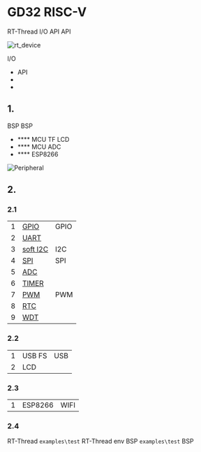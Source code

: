 #  GD32 RISC-V

 RT-Thread   I/O  API API

![rt_device](figures/rt_device.png)

 I/O 

-  API 
- 
- 

## 1. 

 BSP  BSP 

- **** MCU  TF  LCD 
- **** MCU ADC 
- **** ESP8266 



![Peripheral](figures/Peripheral.png)

## 2. 



### 2.1 

|  |                                                          |                                              |
| ---- | ------------------------------------------------------------ | ------------------------------------------------ |
| 1    | [GPIO](https://www.rt-thread.org/document/site/#/rt-thread-version/rt-thread-standard/programming-manual/device/pin/pin.md) |  GPIO                                    |
| 2    | [UART](https://www.rt-thread.org/document/site/#/rt-thread-version/rt-thread-standard/programming-manual/device/uart/uart_v1/uart) |                                  |
| 3    | [soft I2C](https://www.rt-thread.org/document/site/#/rt-thread-version/rt-thread-standard/programming-manual/device/i2c/i2c.md) |  I2C                             |
| 4    | [SPI](https://www.rt-thread.org/document/site/#/rt-thread-version/rt-thread-standard/programming-manual/device/spi/spi) |  SPI                                 |
| 5    | [ADC](https://www.rt-thread.org/document/site/#/rt-thread-version/rt-thread-standard/programming-manual/device/adc/adc.md) |                                |
| 6    | [TIMER](https://www.rt-thread.org/document/site/#/rt-thread-version/rt-thread-standard/programming-manual/device/hwtimer/hwtimer.md) |  |
| 7    | [PWM](https://www.rt-thread.org/document/site/#/rt-thread-version/rt-thread-standard/programming-manual/device/pwm/pwm.md) |  PWM                         |
| 8    | [RTC](https://www.rt-thread.org/document/site/#/rt-thread-version/rt-thread-standard/programming-manual/device/rtc/rtc.md) |                                    |
| 9   | [WDT](https://www.rt-thread.org/document/site/#/rt-thread-version/rt-thread-standard/programming-manual/device/watchdog/watchdog.md) |                                        |


### 2.2 

|  |     |                                     |
| ---- | ------- | --------------------------------------- |
| 1    | USB FS | USB                                     |
| 2    | LCD     |                                   |

### 2.3 

|  |      |                    |
| ---- | -------- | ---------------------- |
| 1    | ESP8266  |  WIFI        |

### 2.4 

 RT-Thread  `examples\test`  RT-Thread  env  BSP  `examples\test`  BSP 